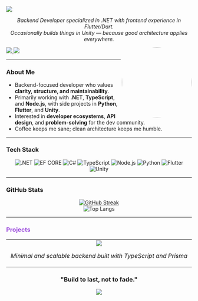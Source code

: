   <img src="https://capsule-render.vercel.app/api?type=waving&color=0:5A189A,100:9D4EDD&height=220&text=Abdullah%20Al-Bayati&fontSize=55&fontAlignY=40&desc=Backend%20Developer%20%7C%20Coffee%20Maniac%20☕&descAlignY=65&descSize=22&animation=fadeIn" />
</h1>

<p align="center">
  <i>Backend Developer specialized in .NET with frontend experience in Flutter/Dart.</i><br/>
  <i>Occasionally builds things in Unity — because good architecture applies everywhere.</i>
</p>

<img align="right" src="https://avatars.githubusercontent.com/Abdullah-Albayati" style="border-radius: 50%" width="190">

<p>
  <a href="https://www.linkedin.com/in/abdullah-al-bayati-65533a28b/" target="_blank">
    <img src="https://img.shields.io/badge/LinkedIn-5A189A?style=for-the-badge&logo=linkedin&logoColor=white"/>
  </a>
  <a href="https://www.instagram.com/8y.yi" target="_blank">
    <img src="https://img.shields.io/badge/Instagram-9D4EDD?style=for-the-badge&logo=instagram&logoColor=white"/>
  </a>
</p>

---

### About Me

- Backend-focused developer who values **clarity, structure, and maintainability**.  
- Primarily working with **.NET**, **TypeScript**, and **Node.js**, with side projects in **Python**, **Flutter**, and **Unity**.  
- Interested in **developer ecosystems**, **API design**, and **problem-solving** for the dev community.  
- Coffee keeps me sane; clean architecture keeps me humble.

---

### Tech Stack

<div align="center">

![.NET](https://img.shields.io/badge/.NET-4C138A?style=for-the-badge&logo=dotnet&logoColor=white)
![EF CORE](https://img.shields.io/badge/EF%20Core-5521A5?style=for-the-badge&logo=dot-net&logoColor=white)
![C#](https://img.shields.io/badge/C%23-5E2BBF?style=for-the-badge&logo=c-sharp&logoColor=white)
![TypeScript](https://img.shields.io/badge/TypeScript-6F3DD2?style=for-the-badge&logo=typescript&logoColor=white)
![Node.js](https://img.shields.io/badge/Node.js-7847DC?style=for-the-badge&logo=node-dot-js&logoColor=white)
![Python](https://img.shields.io/badge/Python-824FE5?style=for-the-badge&logo=python&logoColor=white)
![Flutter](https://img.shields.io/badge/Flutter-8C58ED?style=for-the-badge&logo=flutter&logoColor=white)
![Unity](https://img.shields.io/badge/Unity-955FF4?style=for-the-badge&logo=unity&logoColor=white)

</div>

---

### GitHub Stats

<div align="center">

[![GitHub Streak](https://github-readme-streak-stats.herokuapp.com?user=Abdullah-Albayati&theme=midnight-purple&hide_border=true&date_format=M%20j%5B%2C%20Y%5D)](https://git.io/streak-stats)  
![Top Langs](https://github-readme-stats.vercel.app/api/top-langs/?username=Abdullah-Albayati&layout=compact&theme=midnight-purple&hide_border=true)

</div>

---

### <span style="color:#9D4EDD">Projects</span>

<div align="center">

<table>
  <tr>
    <td align="center" width="45%">
      <a href="https://github.com/makers-hackathon/hisba.git">
        <img src="https://img.shields.io/badge/Hisba-Backend%20Architecture%20%7C%20TypeScript-9D4EDD?style=for-the-badge&logo=github&logoColor=white"/>
      </a>
      <p><i>Minimal and scalable backend built with TypeScript and Prisma</i></p>
    </td>
  </tr>
</table>

</div>


<h3 align="center">
  "Build to last, not to fade."
</h3>

<div align="center">
  <img src="https://capsule-render.vercel.app/api?type=waving&color=0:9D4EDD,100:5A189A&height=100&section=footer" />
</div>
